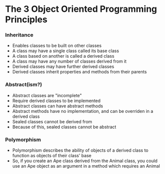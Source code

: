 # The 3 Object Oriented Programming Principles

### Inheritance

- Enables classes to be built on other classes
- A class may have a single class called its base class
- A class based on another is called a derived class
- A class may have any number of classes derived from it
- Derived classes may have further derived classes
- Derived classes inherit properties and methods from their parents

### Abstract(ism?)

- Abstract classes are "incomplete"
- Require derived classes to be implemented
- Abstract classes can have abstract methods
- Abstract methods have no implementation, and can be overriden in a derived class
- Sealed classes cannot be derived from
- Because of this, sealed classes cannot be abstract

### Polymorphism

- Polymorphism describes the ability of objects of a derived class to function as objects of their class' base
- So, if you create an Ape class derived from the Animal class, you could use an Ape object as an argument in a method which requires an Animal
